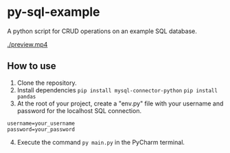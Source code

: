 # py-sql-example

A python script for CRUD operations on an example SQL database.

[./preview.mp4](./preview.mp4)

## How to use

1. Clone the repository.
2. Install dependencies
   `pip install mysql-connector-python`
   `pip install pandas`
3. At the root of your project, create a "env.py" file with your username and password for the localhost SQL connection.

```
username=your_username
password=your_password
```

4. Execute the command `py main.py` in the PyCharm terminal.
